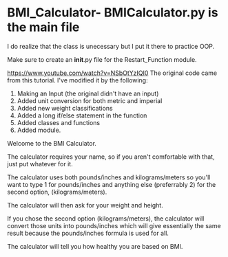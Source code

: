 # BMI_Calculator- BMICalculator.py is the main file

I do realize that the class is unecessary but I put it there to practice OOP.

Make sure to create an __init__.py file for the Restart_Function module.

https://www.youtube.com/watch?v=NSbOtYzIQI0 
The original code came from this tutorial. I've modified it by the following:
1. Making an Input (the original didn't have an input)
2. Added unit conversion for both metric and imperial
3. Added new weight classifications
4. Added a long if/else statement in the function
5. Added classes and functions
6. Added module.

Welcome to the BMI Calculator.

The calculator requires your name, so if you aren't comfortable with that, just put whatever for it.

The calculator uses both pounds/inches and kilograms/meters so you'll want to type 1 for pounds/inches 
and anything else (preferrably 2) for the second option, (kilograms/meters).

The calculator will then ask for your weight and height. 

If you chose the second option (kilograms/meters), the calculator will convert those units into pounds/inches 
which will give essentially the same result because the pounds/inches formula is used for all.

The calculator will tell you how healthy you are based on BMI.
